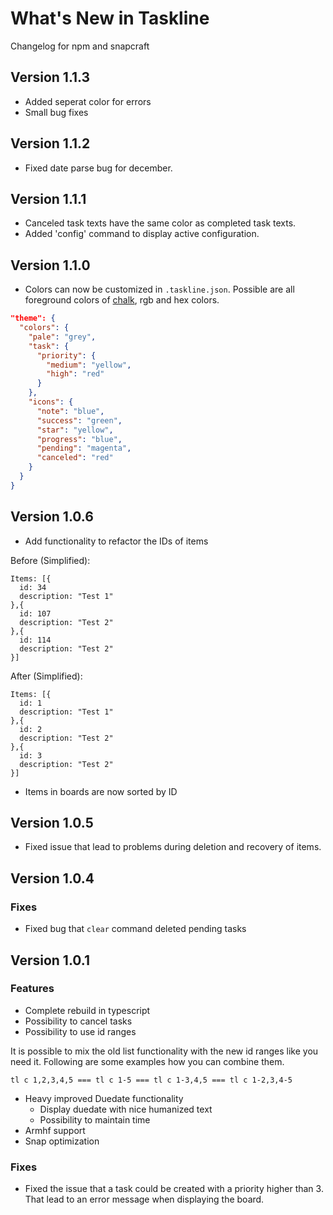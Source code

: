 # What's New in Taskline

Changelog for npm and snapcraft

## Version 1.1.3

- Added seperat color for errors
- Small bug fixes

## Version 1.1.2

- Fixed date parse bug for december. 

## Version 1.1.1

- Canceled task texts have the same color as completed task texts.
- Added 'config' command to display active configuration.

## Version 1.1.0

- Colors can now be customized in `.taskline.json`. Possible are all foreground colors of [chalk](https://github.com/chalk/chalk#colors), rgb and hex colors.

```json
"theme": {
  "colors": {
    "pale": "grey",
    "task": {
      "priority": {
        "medium": "yellow",
        "high": "red"
      }
    },
    "icons": {
      "note": "blue",
      "success": "green",
      "star": "yellow",
      "progress": "blue",
      "pending": "magenta",
      "canceled": "red"
    }
  }
}
```

## Version 1.0.6

- Add functionality to refactor the IDs of items

Before (Simplified):

```
Items: [{
  id: 34
  description: "Test 1"
},{
  id: 107
  description: "Test 2"
},{
  id: 114
  description: "Test 2"
}]
```

After (Simplified):

```
Items: [{
  id: 1
  description: "Test 1"
},{
  id: 2
  description: "Test 2"
},{
  id: 3
  description: "Test 2"
}]
```

- Items in boards are now sorted by ID

## Version 1.0.5

- Fixed issue that lead to problems during deletion and recovery of items.

## Version 1.0.4

### Fixes

- Fixed bug that `clear` command deleted pending tasks

## Version 1.0.1

### Features

- Complete rebuild in typescript
- Possibility to cancel tasks
- Possibility to use id ranges

It is possible to mix the old list functionality with the new id ranges like you need it. Following are some examples how you can combine them.

```
tl c 1,2,3,4,5 === tl c 1-5 === tl c 1-3,4,5 === tl c 1-2,3,4-5
```

- Heavy improved Duedate functionality
  - Display duedate with nice humanized text
  - Possibility to maintain time
- Armhf support
- Snap optimization

### Fixes

- Fixed the issue that a task could be created with a priority higher than 3. That lead to an error message when displaying the board.
